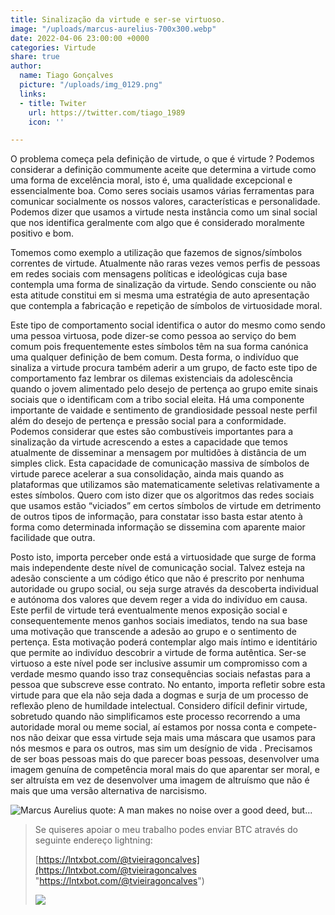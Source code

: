 ```yaml
---
title: Sinalização da virtude e ser-se virtuoso.
image: "/uploads/marcus-aurelius-700x300.webp"
date: 2022-04-06 23:00:00 +0000
categories: Virtude
share: true
author:
  name: Tiago Gonçalves
  picture: "/uploads/img_0129.png"
  links:
  - title: Twiter
    url: https://twitter.com/tiago_1989
    icon: ''

---
```

O problema começa pela definição de virtude, o que é virtude ? Podemos considerar a definição commumente aceite que determina a virtude como uma forma de excelência moral, isto é, uma qualidade excepcional e essencialmente boa. Como seres sociais usamos várias ferramentas para comunicar socialmente os nossos valores, características e personalidade. Podemos dizer que usamos a virtude nesta instância como um sinal social que nos identifica geralmente com algo que é considerado moralmente positivo e bom.

Tomemos como exemplo a utilização que fazemos de signos/símbolos correntes de virtude. Atualmente não raras vezes vemos perfis de pessoas em redes sociais com mensagens políticas e ideológicas cuja base contempla uma forma de sinalização da virtude. Sendo consciente ou não esta atitude constitui em si mesma uma estratégia de auto apresentação que contempla a fabricação e repetição de símbolos de virtuosidade moral.

Este tipo de comportamento social identifica o autor do mesmo como sendo uma pessoa virtuosa, pode dizer-se como pessoa ao serviço do bem comum pois frequentemente estes símbolos têm na sua forma canónica uma qualquer definição de bem comum. Desta forma, o indivíduo que sinaliza a virtude procura também aderir a um grupo, de facto este tipo de comportamento faz lembrar os dilemas existenciais da adolescência quando o jovem alimentado pelo desejo de pertença ao grupo emite sinais sociais que o identificam com a tribo social eleita. Há uma componente importante de vaidade e sentimento de grandiosidade pessoal neste perfil além do desejo de pertença e pressão social para a conformidade. Podemos considerar que estes são combustíveis importantes para a sinalização da virtude acrescendo a estes a capacidade que temos atualmente de disseminar a mensagem por multidões à distância de um simples click. Esta capacidade de comunicação massiva de símbolos de virtude parece acelerar a sua consolidação, ainda mais quando as plataformas que utilizamos são matematicamente seletivas relativamente a estes símbolos. Quero com isto dizer que os algoritmos das redes sociais que usamos estão “viciados” em certos símbolos de virtude em detrimento de outros tipos de informação, para constatar isso basta estar atento à forma como determinada informação se dissemina com aparente maior facilidade que outra.

Posto isto, importa perceber onde está a virtuosidade que surge de forma mais independente deste nível de comunicação social. Talvez esteja na adesão consciente a um código ético que não é prescrito por nenhuma autoridade ou grupo social, ou seja surge através da descoberta individual e autónoma dos valores que devem reger a vida do indivíduo em causa. Este perfil de virtude terá eventualmente menos exposição social e consequentemente menos ganhos sociais imediatos, tendo na sua base uma motivação que transcende a adesão ao grupo e o sentimento de pertença. Esta motivação poderá contemplar algo mais íntimo e identitário que permite ao indivíduo descobrir a virtude de forma autêntica. Ser-se virtuoso a este nível pode ser inclusive assumir um compromisso com a verdade mesmo quando isso traz consequências sociais nefastas para a pessoa que subscreve esse contrato. No entanto, importa refletir sobre esta virtude para que ela não seja dada a dogmas e surja de um processo de reflexão pleno de humildade intelectual. Considero difícil definir virtude, sobretudo quando não simplificamos este processo recorrendo a uma autoridade moral ou meme social, aí estamos por nossa conta e compete-nos não deixar que essa virtude seja mais uma máscara que usamos para nós mesmos e para os outros, mas sim um desígnio de vida . Precisamos de ser boas pessoas mais do que parecer boas pessoas, desenvolver uma imagem genuína de competência moral mais do que aparentar ser moral, e ser altruísta em vez de desenvolver uma imagem de altruísmo que não é mais que uma versão alternativa de narcisismo.

![Marcus Aurelius quote: A man makes no noise over a good deed, but...](https://www.azquotes.com/picture-quotes/quote-a-man-makes-no-noise-over-a-good-deed-but-passes-on-to-another-as-a-vine-to-bear-grapes-marcus-aurelius-92-31-02.jpg)

> Se quiseres apoiar o meu trabalho podes enviar BTC através do seguinte endereço lightning:
>
> [https://lntxbot.com/@tvieiragoncalves](https://lntxbot.com/@tvieiragoncalves "https://lntxbot.com/@tvieiragoncalves")
>
> ![](https://i.imgur.com/v8i5Xd3.png)